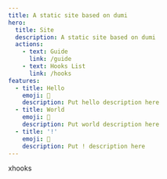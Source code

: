 ```yaml
---
title: A static site based on dumi
hero:
  title: Site
  description: A static site based on dumi
  actions:
    - text: Guide
      link: /guide
    - text: Hooks List
      link: /hooks
features:
  - title: Hello
    emoji: 💎
    description: Put hello description here
  - title: World
    emoji: 🌈
    description: Put world description here
  - title: '!'
    emoji: 🚀
    description: Put ! description here
---
```


xhooks
